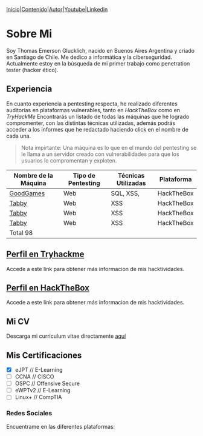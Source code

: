 [Inicio](https://emersontech.github.io)|[Contenido](https://emersontech.github.io/nav/page1.html)|[Autor](https://emersontech.github.io/nav/about.html)|[Youtube](https://www.youtube.com/channel/UChNTj2xNpEQiliMv-IJbWvQ)|[Linkedin](https://www.linkedin.com/in/emersontech/)

# Sobre Mi
Soy Thomas Emerson Glucklich, nacido en Buenos Aires Argentina y criado en Santiago de Chile. Me dedico a informática y la ciberseguridad.
Actualmente estoy en la búsqueda de mi primer trabajo como penetration tester (hacker ético).

## Experiencia
En cuanto experiencia a pentesting respecta, he realizado diferentes auditorías en plataformas vulnerables, tanto en *HackTheBox* como en *TryHackMe* Encontrarás un listado de todas las máquinas que he logrado compromenter, con las distintas técnicas utilizadas, además podrás acceder a los informes que he redactado haciendo click en el nombre de cada una.

> Nota impirtante: Una máquina es lo que en el mundo del pentesting se le llama a un servidor creado con vulnerabilidades para que los usuarios lo compromentan y exploten.

| Nombre de la Máquina       | Tipo de Pentesting | Técnicas Utilizadas | Plataforma    | 
| ------------- | -------------      | -------------       | ------------- |
| [GoodGames](#)| Web                | SQL, XSS,           | HackTheBox    |  
| [Tabby](emersontech.github.io/posts/maquina-tabby-htb.html)        | Web                | XSS                 | HackTheBox    |
| [Tabby](#)        | Web                | XSS                 | HackTheBox    |
| [Tabby](#)        | Web                | XSS                 | HackTheBox    |
| Total 98      |                    |                     |               |

## [Perfil en Tryhackme](https://tryhackme.com/p/bountyhacker)
Accede a este link para obtener más informacion de mis hacktividades.

## [Perfil en HackTheBox](https://app.hackthebox.com/profile/924118)
Accede a este link para obtener más informacion de mis hacktividades.

## Mi CV
Descarga mi curriculum vitae directamente [aquí](#)

## Mis Certificaciones
- [X] eJPT // E-Learning
- [ ] CCNA // CISCO
- [ ] OSPC // Offensive Secure
- [ ] eWPTv2 // E-Learning
- [ ] Linux+ // CompTIA

### Redes Sociales
Encuentrame en las diferentes plataformas:
